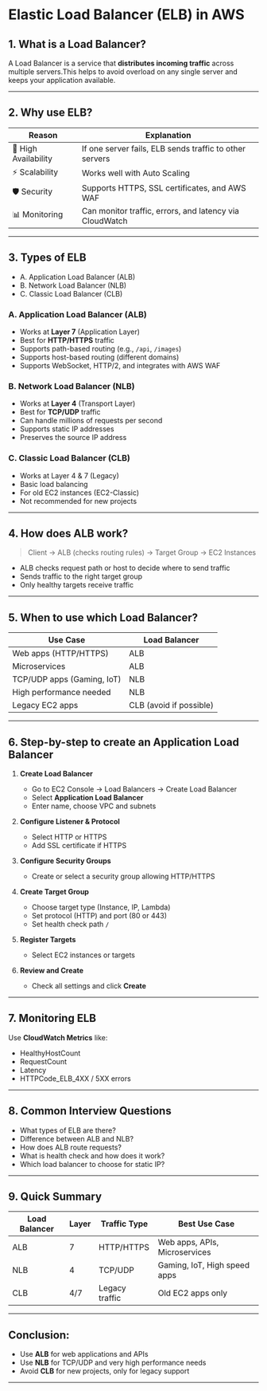 # Elastic Load Balancer (ELB) in AWS

## 1. What is a Load Balancer?

A Load Balancer is a service that **distributes incoming traffic** across multiple servers.This helps to avoid overload on any single server and keeps your application available.

---

## 2. Why use ELB?

| Reason              | Explanation                                               |
|---------------------|-----------------------------------------------------------|
| 🔁 High Availability | If one server fails, ELB sends traffic to other servers   |
| ⚡ Scalability       | Works well with Auto Scaling                              |
| 🛡️ Security         | Supports HTTPS, SSL certificates, and AWS WAF            |
| 📊 Monitoring       | Can monitor traffic, errors, and latency via CloudWatch  |

---

## 3. Types of ELB
- A. Application Load Balancer (ALB)
- B. Network Load Balancer (NLB)
- C. Classic Load Balancer (CLB)

### A. Application Load Balancer (ALB)
- Works at **Layer 7** (Application Layer)
- Best for **HTTP/HTTPS** traffic
- Supports path-based routing (e.g., `/api`, `/images`)
- Supports host-based routing (different domains)
- Supports WebSocket, HTTP/2, and integrates with AWS WAF

### B. Network Load Balancer (NLB)
- Works at **Layer 4** (Transport Layer)
- Best for **TCP/UDP** traffic
- Can handle millions of requests per second
- Supports static IP addresses
- Preserves the source IP address

### C. Classic Load Balancer (CLB)
- Works at Layer 4 & 7 (Legacy)
- Basic load balancing
- For old EC2 instances (EC2-Classic)
- Not recommended for new projects

---

## 4. How does ALB work?

> Client → ALB (checks routing rules) → Target Group → EC2 Instances

- ALB checks request path or host to decide where to send traffic  
- Sends traffic to the right target group  
- Only healthy targets receive traffic

---

## 5. When to use which Load Balancer?

| Use Case                   | Load Balancer           |
|----------------------------|------------------------|
| Web apps (HTTP/HTTPS)       | ALB                    |
| Microservices               | ALB                    |
| TCP/UDP apps (Gaming, IoT)  | NLB                    |
| High performance needed     | NLB                    |
| Legacy EC2 apps             | CLB (avoid if possible) |

---

## 6. Step-by-step to create an Application Load Balancer

1. **Create Load Balancer**  
   - Go to EC2 Console → Load Balancers → Create Load Balancer  
   - Select **Application Load Balancer**  
   - Enter name, choose VPC and subnets  

2. **Configure Listener & Protocol**  
   - Select HTTP or HTTPS  
   - Add SSL certificate if HTTPS  

3. **Configure Security Groups**  
   - Create or select a security group allowing HTTP/HTTPS  

4. **Create Target Group**  
   - Choose target type (Instance, IP, Lambda)  
   - Set protocol (HTTP) and port (80 or 443)  
   - Set health check path `/`  

5. **Register Targets**  
   - Select EC2 instances or targets  

6. **Review and Create**  
   - Check all settings and click **Create**

---

## 7. Monitoring ELB

Use **CloudWatch Metrics** like:  
- HealthyHostCount  
- RequestCount  
- Latency  
- HTTPCode_ELB_4XX / 5XX errors

---

## 8. Common Interview Questions

- What types of ELB are there?  
- Difference between ALB and NLB?  
- How does ALB route requests?  
- What is health check and how does it work?  
- Which load balancer to choose for static IP?

---

## 9. Quick Summary

| Load Balancer | Layer | Traffic Type   | Best Use Case               |
|---------------|-------|----------------|----------------------------|
| ALB           | 7     | HTTP/HTTPS     | Web apps, APIs, Microservices |
| NLB           | 4     | TCP/UDP        | Gaming, IoT, High speed apps  |
| CLB           | 4/7   | Legacy traffic | Old EC2 apps only             |

---

## Conclusion:

- Use **ALB** for web applications and APIs  
- Use **NLB** for TCP/UDP and very high performance needs  
- Avoid **CLB** for new projects, only for legacy support  

---
